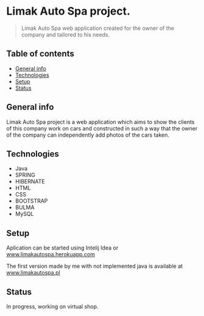 

# Limak Auto Spa project.
>Limak Auto Spa web application created for the owner of the company and tailored to his needs.

## Table of contents
* [General info](#general-info)
* [Technologies](#technologies)
* [Setup](#setup)
* [Status](#status)

## General info

Limak Auto Spa project is a web application which aims to show the clients of this company work on cars and constructed in such a way that the owner of the company can independently add photos of the cars taken.

## Technologies

* Java
* SPRING
* HIBERNATE
* HTML
* CSS
* BOOTSTRAP
* BULMA
* MySQL

## Setup
Aplication can be started using Intelij Idea or www.limakautospa.herokuapp.com

The first version made by me with not implemented java is available at www.limakautospa.pl

## Status
In progress, working on virtual shop.

